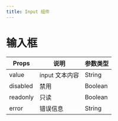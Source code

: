 ```yaml
---
title: Input 组件
---
```

# 输入框
<ClientOnly>
<input-demo></input-demo>
</ClientOnly>

| Props | 说明 | 参数类型 |
| -- | ---- | ---- |
| value | input 文本内容 | String |
| disabled | 禁用 | Boolean |
| readonly | 只读 | Boolean |
| error | 错误信息 | String |